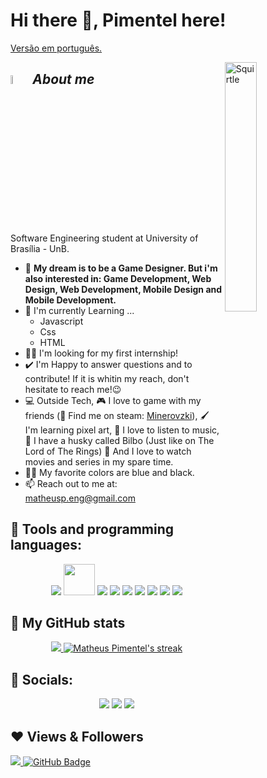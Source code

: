 # Hi there 👋, Pimentel here!

[Versão em português.](./README.md)

<img align="right" width=32% alt="Squirtle" src="https://c.tenor.com/WrTwcT_tE20AAAAi/cute-happy.gif" />

## <img src="https://c.tenor.com/DGtiZRxsp2QAAAAi/how-question.gif" width="6%">&nbsp;***About me***

Software Engineering student at University of Brasília - UnB. 
- 💙 **My dream is to be a Game Designer. But i'm also interested in: Game Development, Web Design, Web Development, Mobile Design and Mobile Development.**
- 🌱 I'm currently Learning ...
  - Javascript
  - Css
  - HTML
- 👨‍🎓 I'm looking for my first internship!
- ✔️ I'm Happy to answer questions and to contribute! If it is whitin my reach, don't hesitate to reach me!😉<br>
- 💻 Outside Tech, 🎮 I love to game with my friends (🧔 Find me on steam: [Minerovzki](https://steamcommunity.com/id/Mineirin-so/)), 🖌️ I'm learning pixel art, 🎵 I love to listen to music, 🐺 I have a husky called Bilbo (Just like on The Lord of The Rings) 🍿 And I love to watch movies and series in my spare time.
- 🖤💙 My favorite colors are blue and black.
- 📫 Reach out to me at: <a href="matheusp.eng@gmail.com">matheusp.eng@gmail.com</a>

## 🧠 Tools and programming languages:

<p align="center"> 
    <a href="https://unity.com/" target="_blank"><img src="https://img.icons8.com/ios-filled/50/000000/unity.png"/></a>
    <a href="https://www.aseprite.org/" target="_blank"><img width='50vw' src="https://img.icons8.com/dusk/64/000000/aseprite.png"/></a>
    <a href="https://docs.microsoft.com/EN-us/dotnet/csharp/" target="_blank"><img src="https://img.icons8.com/color/50/000000/c-sharp-logo.png"/></a>
  <a href="https://docs.microsoft.com/en-us/cpp/?view=msvc-170" target="_blank"><img src="https://img.icons8.com/color/48/000000/c-plus-plus-logo.png"/></a>
    <a href="https://www.python.org/" target="_blank"><img src="https://img.icons8.com/color/48/000000/python--v1.png"/></a>
    <a href="https://developer.mozilla.org/EN-us/docs/Web/HTML" target="_blank"><img src="https://img.icons8.com/color/48/000000/html-5--v1.png"/></a>
    <a href="https://developer.mozilla.org/EN-us/docs/Web/CSS" target="_blank"><img src="https://img.icons8.com/color/48/000000/css3.png"/></a>
    <a href="https://developer.mozilla.org/EN-us/docs/Web/JavaScript" target="_blank"><img src="https://img.icons8.com/color/48/000000/javascript--v1.png"/></a>
    <a href="https://www.typescriptlang.org/" target="_blank"><img src="https://img.icons8.com/color/48/000000/typescript.png"/></a>
</p>

<h2>👀 My GitHub stats</h2>

<div>
    <p align="center">
        <a href="https://github.com/anuraghazra/github-readme-stats">
            <img src="https://github-readme-stats.vercel.app/api?username=matheuspleal&count_private=true&show_icons=true&theme=tokyonight&hide_border=true"/>
        </a>
        <a href="https://github.com/DenverCoder1/github-readme-streak-stats/blob/main/docs/themes/README.md">
            <img title="🔥 Get streak stats for your profile at git.io/streak-stats" alt="Matheus Pimentel's streak" src="https://github-readme-streak-stats.herokuapp.com/?user=Matheuspleal&theme=tokyonight&hide_border=true&stroke=0000"/>
        </a>
    </p>
</div>


## 📣 Socials:
<p align="center">
    <a href="https://www.artstation.com/matheuspl"><img src="https://img.icons8.com/color/48/000000/artstation.png"/></a>
    <a href="https://twitter.com/Minerovzki"><img src="https://img.icons8.com/fluency/48/000000/twitter.png"/></a>
    <a href="https://www.linkedin.com/in/matheus-pimentel-leal-a07a38172/"><img src="https://img.icons8.com/fluent/48/000000/linkedin.png"/></a>
</p>

## ❤ Views & Followers
<a href="https://github.com/Meghna-DAS/github-profile-views-counter">
    <img src="https://komarev.com/ghpvc/?username=Matheuspleal">
</a>
<a href="https://github.com/Matheuspleal?tab=followers"><img src="https://img.shields.io/github/followers/Matheuspleal?label=Followers&style=social" alt="GitHub Badge"></a>
